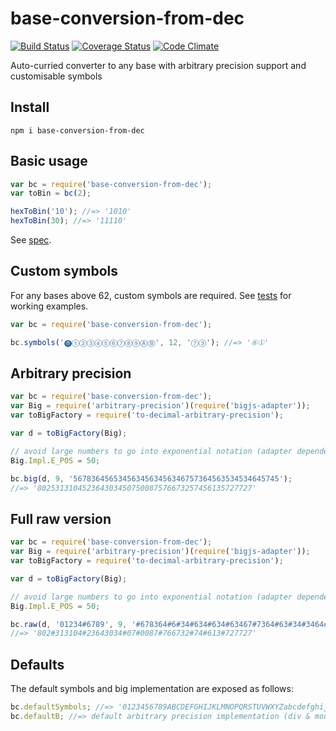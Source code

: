 # base-conversion-from-dec

[![Build Status](https://travis-ci.org/javiercejudo/base-conversion-from-dec.svg)](https://travis-ci.org/javiercejudo/base-conversion-from-dec)
[![Coverage Status](https://coveralls.io/repos/javiercejudo/base-conversion-from-dec/badge.svg?branch=master)](https://coveralls.io/r/javiercejudo/base-conversion-from-dec?branch=master)
[![Code Climate](https://codeclimate.com/github/javiercejudo/base-conversion-from-dec/badges/gpa.svg)](https://codeclimate.com/github/javiercejudo/base-conversion-from-dec)

Auto-curried converter to any base with arbitrary precision support and customisable symbols

## Install

    npm i base-conversion-from-dec

## Basic usage

```js
var bc = require('base-conversion-from-dec');
var toBin = bc(2);

hexToBin('10'); //=> '1010'
hexToBin(30); //=> '11110'
```

See [spec](test/spec.js).

## Custom symbols

For any bases above 62, custom symbols are required.
See [tests](test/bigint-base-converter.js) for working examples.

```js
var bc = require('base-conversion-from-dec');

bc.symbols('⓿①②③④⑤⑥⑦⑧⑨ⒶⒷ', 12, '⑦③'); //=> '⑥①'
```

## Arbitrary precision

```js
var bc = require('base-conversion-from-dec');
var Big = require('arbitrary-precision')(require('bigjs-adapter'));
var toBigFactory = require('to-decimal-arbitrary-precision');

var d = toBigFactory(Big);

// avoid large numbers to go into exponential notation (adapter dependent)
Big.Impl.E_POS = 50;

bc.big(d, 9, '5678364565345634563456346757364563534534645745');
//=> '802531310452364303450750087576673257456135727727'
```

## Full raw version

```js
var bc = require('base-conversion-from-dec');
var Big = require('arbitrary-precision')(require('bigjs-adapter'));
var toBigFactory = require('to-decimal-arbitrary-precision');

var d = toBigFactory(Big);

// avoid large numbers to go into exponential notation (adapter dependent)
Big.Impl.E_POS = 50;

bc.raw(d, '01234#6789', 9, '#678364#6#34#634#634#63467#7364#63#34#3464#74#');
//=> '802#313104#23643034#07#0087#766732#74#613#727727'
```

## Defaults

The default symbols and big implementation are exposed as follows:

```js
bc.defaultSymbols; //=> '0123456789ABCDEFGHIJKLMNOPQRSTUVWXYZabcdefghijklmnopqrstuvwxyz'
bc.defaultB; //=> default arbitrary precision implementation (div & mod)
```
